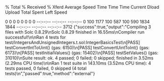   % Total    % Received % Xferd  Average Speed   Time    Time     Time  Current
                                 Dload  Upload   Total   Spent    Left  Speed
  0     0    0     0    0     0      0      0 --:--:-- --:--:-- --:--:--     0100  1177  100   587  100   590   1834   1844 --:--:-- --:--:-- --:--:--  3712
{"success":true,"output":"Compiling 3 files with Solc 0.8.29\nSolc 0.8.29 finished in 16.55ms\nCompiler run successful!\n\nRan 4 tests for test/IntegersAndUnsignedIntegers.t.sol:IntegerBasicsTest\n[PASS] testConvertIntToUint() (gas: 6150)\n[PASS] testConvertUintToInt() (gas: 6173)\n[PASS] testInitialValues() (gas: 15402)\n[PASS] testSetValues() (gas: 31010)\nSuite result: ok. 4 passed; 0 failed; 0 skipped; finished in 3.52ms (2.29ms CPU time)\n\nRan 1 test suite in 143.10ms (3.52ms CPU time): 4 tests passed, 0 failed, 0 skipped (4 total tests)\n","passed":true,"method":"external"}